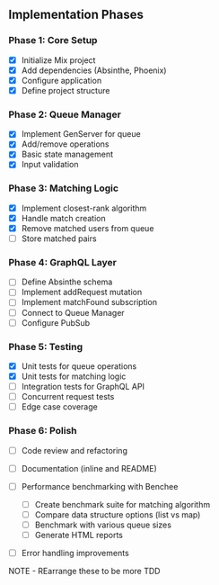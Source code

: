 ## Implementation Phases

### Phase 1: Core Setup
- [X] Initialize Mix project
- [X] Add dependencies (Absinthe, Phoenix)
- [X] Configure application
- [X] Define project structure

### Phase 2: Queue Manager
- [X] Implement GenServer for queue
- [X] Add/remove operations
- [X] Basic state management
- [X] Input validation

### Phase 3: Matching Logic
- [X] Implement closest-rank algorithm
- [X] Handle match creation
- [X] Remove matched users from queue
- [ ] Store matched pairs

### Phase 4: GraphQL Layer
- [ ] Define Absinthe schema
- [ ] Implement addRequest mutation
- [ ] Implement matchFound subscription
- [ ] Connect to Queue Manager
- [ ] Configure PubSub

### Phase 5: Testing
- [X] Unit tests for queue operations
- [X] Unit tests for matching logic
- [ ] Integration tests for GraphQL API
- [ ] Concurrent request tests
- [ ] Edge case coverage

### Phase 6: Polish
- [ ] Code review and refactoring
- [ ] Documentation (inline and README)
- [ ] Performance benchmarking with Benchee
  - [ ] Create benchmark suite for matching algorithm
  - [ ] Compare data structure options (list vs map)
  - [ ] Benchmark with various queue sizes
  - [ ] Generate HTML reports
- [ ] Error handling improvements


NOTE - REarrange these to be more TDD

